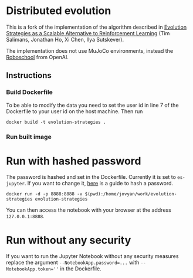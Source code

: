 # Distributed evolution

This is a fork of the implementation of the algorithm described in [Evolution Strategies as a Scalable Alternative to Reinforcement Learning](https://arxiv.org/abs/1703.03864) (Tim Salimans, Jonathan Ho, Xi Chen, Ilya Sutskever).

The implementation does not use MuJoCo environments, instead the [Roboschool](https://github.com/openai/roboschool/) from OpenAI. 

## Instructions

### Build Dockerfile

To be able to modify the data you need to set the user id in line 7 of the Dockerfile to your user id on the host machine. Then run

`docker build -t evolution-strategies .`

### Run built image

# Run with hashed password

The password is hashed and set in the Dockerfile. Currently it is set to `es-jupyter`. If you want to change it, [here](https://jupyter-notebook.readthedocs.io/en/stable/public_server.html#preparing-a-hashed-password) is a guide to hash a password.

`docker run -d -p 8888:8888 -v $(pwd):/home/jovyan/work/evolution-strategies evolution-strategies`

You can then access the notebook with your browser at the address `127.0.0.1:8888`.

# Run without any security

If you want to run the Jupyter Notebook without any security measures replace the argument `--NotebookApp.password=...` with
`--NotebookApp.token=''` in the Dockerfile.
